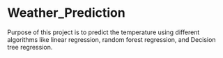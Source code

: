 # Weather_Prediction
Purpose of this project is to predict the temperature using different algorithms like linear regression, random forest regression, and Decision tree regression.
